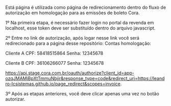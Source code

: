 Está página é utilizada como página de redirecionamento dentro do fluxo de autorização em homologação para as emissões de boleto Cora.

1º Na primeira etapa, é necessário fazer login no portal da revenda em localhost, esse token deve ser substituído dentro do arquivo javascript.

2º Entre no link de autorização, após logar nesse link você será redirecionado para a página desse repositório: 
Contas homologação:

Cliente A
CPF: 58418515864
Senha: 12345678

Cliente B
CPF: 36106266077
Senha: 12345678

https://api.stage.cora.com.br/oauth/authorize?client_id=app-ozqJMAMjBpXtTmmuNbjir&response_type=code&redirect_uri=https://leandro-lcsistemas.github.io/page_redirect&scopes=invoice.

3º Após as etapas anteriores, você deve clicar apenas uma vez no botão autorizar.
